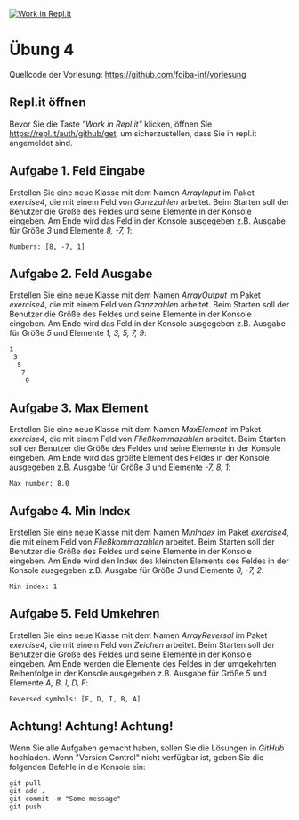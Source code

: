 [![Work in Repl.it](https://classroom.github.com/assets/work-in-replit-14baed9a392b3a25080506f3b7b6d57f295ec2978f6f33ec97e36a161684cbe9.svg)](https://classroom.github.com/online_ide?assignment_repo_id=3451337&assignment_repo_type=AssignmentRepo)
# Übung 4
Quellcode der Vorlesung: https://github.com/fdiba-inf/vorlesung
## Repl.it öffnen
Bevor Sie die Taste _"Work in Repl.it"_ klicken, öffnen Sie https://repl.it/auth/github/get, um sicherzustellen, dass Sie in repl.it angemeldet sind.
## Aufgabe 1. Feld Eingabe
Erstellen Sie eine neue Klasse mit dem Namen _ArrayInput_ im Paket _exercise4_, die mit einem Feld von _Ganzzahlen_ arbeitet.
Beim Starten soll der Benutzer die Größe des Feldes und seine Elemente in der Konsole eingeben.
Am Ende wird das Feld in der Konsole ausgegeben z.B. Ausgabe für Größe _3_ und Elemente _8, -7, 1_:
```
Numbers: [8, -7, 1]
```
## Aufgabe 2. Feld Ausgabe
Erstellen Sie eine neue Klasse mit dem Namen _ArrayOutput_ im Paket _exercise4_, die mit einem Feld von _Ganzzahlen_ arbeitet.
Beim Starten soll der Benutzer die Größe des Feldes und seine Elemente in der Konsole eingeben.
Am Ende wird das Feld in der Konsole ausgegeben z.B. Ausgabe für Größe _5_ und Elemente _1, 3, 5, 7, 9_:
```
1
 3
  5
   7
    9
```
## Aufgabe 3. Max Element
Erstellen Sie eine neue Klasse mit dem Namen _MaxElement_ im Paket _exercise4_, die mit einem Feld von _Fließkommazahlen_ arbeitet.
Beim Starten soll der Benutzer die Größe des Feldes und seine Elemente in der Konsole eingeben.
Am Ende wird das größte Element des Feldes in der Konsole ausgegeben z.B. Ausgabe für Größe _3_ und Elemente _-7, 8, 1_:
```
Max number: 8.0
```
## Aufgabe 4. Min Index
Erstellen Sie eine neue Klasse mit dem Namen _MinIndex_ im Paket _exercise4_, die mit einem Feld von _Fließkommazahlen_ arbeitet.
Beim Starten soll der Benutzer die Größe des Feldes und seine Elemente in der Konsole eingeben.
Am Ende wird den Index des kleinsten Elements des Feldes in der Konsole ausgegeben z.B. Ausgabe für Größe _3_ und Elemente _8, -7, 2_:
```
Min index: 1
```
## Aufgabe 5. Feld Umkehren
Erstellen Sie eine neue Klasse mit dem Namen _ArrayReversal_ im Paket _exercise4_, die mit einem Feld von _Zeichen_ arbeitet.
Beim Starten soll der Benutzer die Größe des Feldes und seine Elemente in der Konsole eingeben.
Am Ende werden die Elemente des Feldes in der umgekehrten Reihenfolge in der Konsole ausgegeben z.B. Ausgabe für Größe _5_ und Elemente _A, B, I, D, F_:
```
Reversed symbols: [F, D, I, B, A]
```
## Achtung! Achtung! Achtung!
Wenn Sie alle Aufgaben gemacht haben, sollen Sie die Lösungen in _GitHub_ hochladen. 
Wenn "Version Control" nicht verfügbar ist, geben Sie die folgenden Befehle in die Konsole ein:
``` 
git pull
git add .
git commit -m "Some message"
git push
``` 
